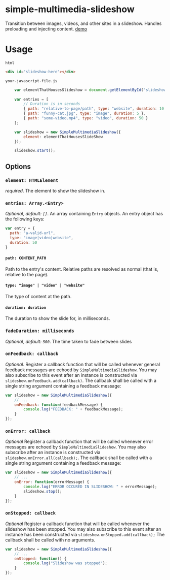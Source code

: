 # simple-multimedia-slideshow
Transition between images, videos, and other sites in a slideshow. Handles preloading and injecting content. [demo](http://www.adamkewley.com/files/foyer-slideshow/index.html)

# Usage 

`html`
```html
<div id="slideshow-here"></div>
```

`your-javascript-file.js`
```javascript
	var elementThatHousesSlideshow = document.getElementById("slideshow-here");
	
	var entries = [
	    // Duration is in seconds
		{ path: "relative-to-page/path", type: "website", duration: 10 },
		{ path: "funny-cat.jpg", type: "image", duration: 5 },
		{ path: "some-video.mp4", type: "video", duration: 50 }
	];

	var slideshow = new SimpleMultimediaSlideshow({
		element: elementThatHousesSlideShow
	});

	slideshow.start();
```

## Options

### `element: HTMLElement`
*required*. The element to show the slideshow in.

### `entries: Array.<Entry>`
*Optional, default: `[]`*. An array containing `Entry` objects. An entry object has the following keys:

```javascript
var entry = {
  path: "a-valid-url",
  type: "image|video|website",
  duration: 50
}
```

#### `path: CONTENT_PATH`
Path to the entry's content. Relative paths are resolved as normal (that is, relative to the page).

#### `type: "image" | "video" | "website"`
The type of content at the path.

#### `duration: duration`
The duration to show the slide for, in milliseconds.

### `fadeDuration: milliseconds`
*Optional, default: `500`*. The time taken to fade between slides

### `onFeedback: callback`
*Optional*. Register a callback function that will be called whenever general feedback messages are echoed by `SimpleMultimediaSlideshow`. You may also subscribe to this event after an instance is constructed via `slideshow.onFeedback.add(callback)`. The callback shall be called with a single string argument containing a feedback message:

```javascript
var slideshow = new SimpleMultimediaSlideshow({
	// ...
	onFeedback: function(feedbackMessage) {
		console.log("FEEDBACK: " + feedbackMessage);
	}
});
```

### `onError: callback`
*Optional* Register a callback function that will be called whenever error messages are echoed by `SimpleMultimediaSlideshow`. You may also subscribe after an instance is constructed via `slideshow.onError.all(callback);`. The callback shall be called with a single string argument containing a feedback message:

```javascript
var slideshow = new SimpleMultimediaSlideshow({
	// ...
	onError: function(errorMessage) {
		console.log("ERROR OCCURED IN SLIDESHOW: " + errorMessage);
		slideshow.stop();
	}
});
```

### `onStopped: callback`
*Optional* Register a callback function that will be called whenever the slideshow has been stopped. You may also subscribe to this event after an instance has been constructed via `slideshow.onStopped.add(callback);` The callback shall be called with no arguments.

```javascript
var slideshow = new SimpleMultimediaSlideshow({
    // ...
	onStopped: function() {
		console.log("Slideshow was stopped");
	}
});
```
